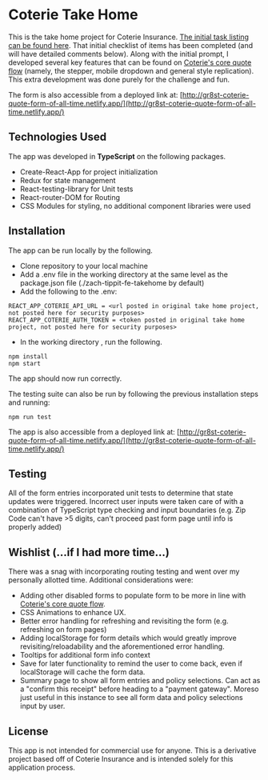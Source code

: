 # Coterie Take Home

This is the take home project for Coterie Insurance. [The initial task listing can be found here](https://github.com/CoterieInsure/frontend-takehome-project). That initial checklist of items has been completed (and will have detailed comments below). Along with the initial prompt, I developed several key features that can be found on [Coterie's core quote flow](https://quote.coterieinsurance.com/) (namely, the stepper, mobile dropdown and general style replication). This extra development was done purely for the challenge and fun.

The form is also accessible from a deployed link at: [http://gr8st-coterie-quote-form-of-all-time.netlify.app/](http://gr8st-coterie-quote-form-of-all-time.netlify.app/)

## Technologies Used

The app was developed in **TypeScript** on the following packages.
- Create-React-App for project initialization
- Redux for state management
- React-testing-library for Unit tests
- React-router-DOM for Routing
- CSS Modules for styling, no additional component libraries were used

## Installation

The app can be run locally by the following.
- Clone repository to your local machine
- Add a .env file in the working directory at the same level as the package.json file (./zach-tippit-fe-takehome by default)
- Add the following to the .env:

```
REACT_APP_COTERIE_API_URL = <url posted in original take home project, not posted here for security purposes>
REACT_APP_COTERIE_AUTH_TOKEN = <token posted in original take home project, not posted here for security purposes>
```

- In the working directory , run the following.

```
npm install
npm start
```

The app should now run correctly.

The testing suite can also be run by following the previous installation steps and running:

```
npm run test
```

The app is also accessible from a deployed link at: [http://gr8st-coterie-quote-form-of-all-time.netlify.app/](http://gr8st-coterie-quote-form-of-all-time.netlify.app/)

## Testing

All of the form entries incorporated unit tests to determine that state updates were triggered. Incorrect user inputs were taken care of with a combination of TypeScript type checking and input boundaries (e.g. Zip Code can't have >5 digits, can't proceed past form page until info is properly added)

## Wishlist (...if I had more time...)

There was a snag with incorporating routing testing and went over my personally allotted time. Additional considerations were:
- Adding other disabled forms to populate form to be more in line with [Coterie's core quote flow](https://quote.coterieinsurance.com/).
- CSS Animations to enhance UX. 
- Better error handling for refreshing and revisiting the form (e.g. refreshing on form pages)
- Adding localStorage for form details which would greatly improve revisiting/reloadability and the aforementioned error handling.
- Tooltips for additional form info context
- Save for later functionality to remind the user to come back, even if localStorage will cache the form data.
- Summary page to show all form entries and policy selections. Can act as a "confirm this receipt" before heading to a "payment gateway". Moreso just useful in this instance to see all form data and policy selections input by user.

## License

This app is not intended for commercial use for anyone. This is a derivative project based off of Coterie Insurance and is intended solely for this application process.
